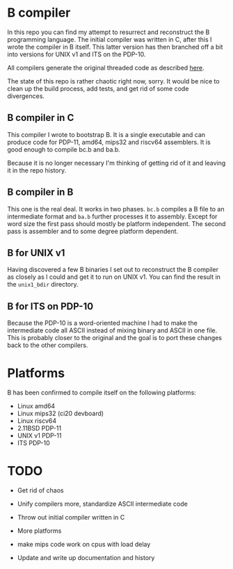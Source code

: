 B compiler
==========

In this repo you can find my attempt to resurrect
and reconstruct the B programming language.
The initial compiler was written in C,
after this I wrote the compiler in B itself.
This latter version has then branched off
a bit into versions for UNIX v1 and ITS on the PDP-10.

All compilers generate the original threaded code as described
[here](http://squoze.net/B/).

The state of this repo is rather chaotic right now, sorry.
It would be nice to clean up the build process,
add tests, and get rid of some code divergences.

## B compiler in C

This compiler I wrote to bootstrap B.
It is a single executable and can produce code
for PDP-11, amd64, mips32 and riscv64 assemblers.
It is good enough to compile bc.b and ba.b.

Because it is no longer necessary
I'm thinking of getting rid of it and leaving
it in the repo history.

## B compiler in B

This one is the real deal.
It works in two phases.
`bc.b` compiles a B file to an intermediate format
and `ba.b` further processes it to assembly.
Except for word size the first pass should mostly be
platform independent.
The second pass is assembler and to some degree platform
dependent.

## B for UNIX v1

Having discovered a few B binaries I set out to
reconstruct the B compiler as closely as I could
and get it to run on UNIX v1.
You can find the result in the `unix1_bdir` directory.

## B for ITS on PDP-10

Because the PDP-10 is a word-oriented machine I had to
make the intermediate code all ASCII instead of
mixing binary and ASCII in one file.
This is probably closer to the original
and the goal is to port these changes back to the other compilers.

Platforms
=========
B has been confirmed to compile itself on the following platforms:

- Linux amd64
- Linux mips32 (ci20 devboard)
- Linux riscv64
- 2.11BSD PDP-11
- UNIX v1 PDP-11
- ITS PDP-10

TODO
====

- Get rid of chaos
- Unify compilers more, standardize ASCII intermediate code
- Throw out initial compiler written in C
- More platforms
- make mips code work on cpus with load delay

- Update and write up documentation and history
